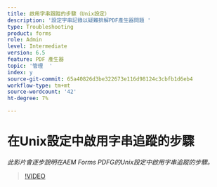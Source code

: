 ```yaml
---
title: 啟用字串跟蹤的步驟（Unix設定）
description: '設定字串記錄以疑難排解PDF產生器問題 '
type: Troubleshooting
product: forms
role: Admin
level: Intermediate
version: 6.5
feature: PDF 產生器
topic: '管理  '
index: y
source-git-commit: 65a40826d3be322673e116d98124c3cbfb1d6eb4
workflow-type: tm+mt
source-wordcount: '42'
ht-degree: 7%

---
```



# 在Unix設定中啟用字串追蹤的步驟

*此影片會逐步說明在AEM Forms PDFG的Unix設定中啟用字串追蹤的步驟。*

>[!VIDEO](https://video.tv.adobe.com/v/335525?quality=9&learn=on)
